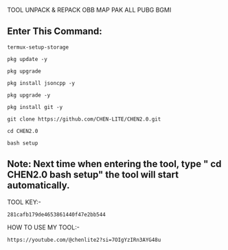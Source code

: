 TOOL UNPACK & REPACK OBB MAP PAK ALL PUBG BGMI

## Enter This Command:
```
termux-setup-storage
```
```
pkg update -y
```
```
pkg upgrade
```
```
pkg install jsoncpp -y
```
```
pkg upgrade -y
```
```
pkg install git -y
```
```
git clone https://github.com/CHEN-LITE/CHEN2.0.git
```
```
cd CHEN2.0
```
```
bash setup
```
## Note: Next time when entering the tool, type " cd CHEN2.0 bash setup" the tool will start automatically.

TOOL KEY:-
```
281cafb179de4653861440f47e2bb544
```

HOW TO USE MY TOOL:-
```
https://youtube.com/@chenlite2?si=7OIgYzIRn3AYG48u
```
